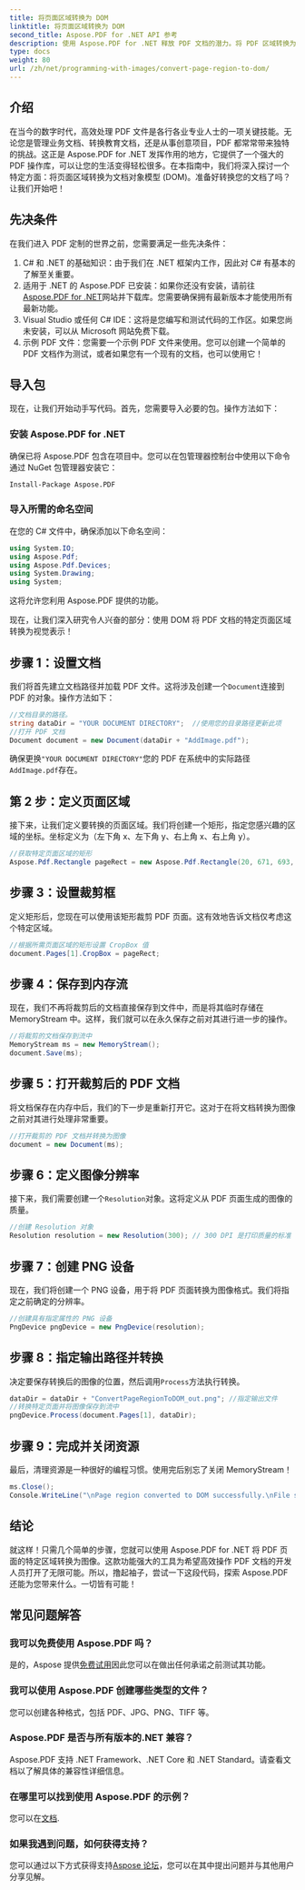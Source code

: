 ```yaml
---
title: 将页面区域转换为 DOM
linktitle: 将页面区域转换为 DOM
second_title: Aspose.PDF for .NET API 参考
description: 使用 Aspose.PDF for .NET 释放 PDF 文档的潜力。将 PDF 区域转换为图像并增强您的工作流程。
type: docs
weight: 80
url: /zh/net/programming-with-images/convert-page-region-to-dom/
---
```

## 介绍

在当今的数字时代，高效处理 PDF 文件是各行各业专业人士的一项关键技能。无论您是管理业务文档、转换教育文档，还是从事创意项目，PDF 都常常带来独特的挑战。这正是 Aspose.PDF for .NET 发挥作用的地方，它提供了一个强大的 PDF 操作库，可以让您的生活变得轻松很多。在本指南中，我们将深入探讨一个特定方面：将页面区域转换为文档对象模型 (DOM)。准备好转换您的文档了吗？让我们开始吧！

## 先决条件

在我们进入 PDF 定制的世界之前，您需要满足一些先决条件：
1. C# 和 .NET 的基础知识：由于我们在 .NET 框架内工作，因此对 C# 有基本的了解至关重要。
2.  适用于 .NET 的 Aspose.PDF 已安装：如果你还没有安装，请前往[Aspose.PDF for .NET](https://releases.aspose.com/pdf/net/)网站并下载库。您需要确保拥有最新版本才能使用所有最新功能。
3. Visual Studio 或任何 C# IDE：这将是您编写和测试代码的工作区。如果您尚未安装，可以从 Microsoft 网站免费下载。
4. 示例 PDF 文件：您需要一个示例 PDF 文件来使用。您可以创建一个简单的 PDF 文档作为测试，或者如果您有一个现有的文档，也可以使用它！

## 导入包

现在，让我们开始动手写代码。首先，您需要导入必要的包。操作方法如下：

### 安装 Aspose.PDF for .NET
确保已将 Aspose.PDF 包含在项目中。您可以在包管理器控制台中使用以下命令通过 NuGet 包管理器安装它：
```bash
Install-Package Aspose.PDF
```

### 导入所需的命名空间
在您的 C# 文件中，确保添加以下命名空间：
```csharp
using System.IO;
using Aspose.Pdf;
using Aspose.Pdf.Devices;
using System.Drawing;
using System;
```

这将允许您利用 Aspose.PDF 提供的功能。

现在，让我们深入研究令人兴奋的部分：使用 DOM 将 PDF 文档的特定页面区域转换为视觉表示！

## 步骤 1：设置文档
我们将首先建立文档路径并加载 PDF 文件。这将涉及创建一个`Document`连接到 PDF 的对象。操作方法如下：

```csharp
//文档目录的路径。
string dataDir = "YOUR DOCUMENT DIRECTORY";  //使用您的目录路径更新此项
//打开 PDF 文档
Document document = new Document(dataDir + "AddImage.pdf");
```

确保更换`"YOUR DOCUMENT DIRECTORY"`您的 PDF 在系统中的实际路径`AddImage.pdf`存在。

## 第 2 步：定义页面区域
接下来，让我们定义要转换的页面区域。我们将创建一个矩形，指定您感兴趣的区域的坐标。坐标定义为（左下角 x、左下角 y、右上角 x、右上角 y）。

```csharp
//获取特定页面区域的矩形
Aspose.Pdf.Rectangle pageRect = new Aspose.Pdf.Rectangle(20, 671, 693, 1125);
```

## 步骤 3：设置裁剪框
定义矩形后，您现在可以使用该矩形裁剪 PDF 页面。这有效地告诉文档仅考虑这个特定区域。

```csharp
//根据所需页面区域的矩形设置 CropBox 值
document.Pages[1].CropBox = pageRect;
```

## 步骤 4：保存到内存流
现在，我们不再将裁剪后的文档直接保存到文件中，而是将其临时存储在 MemoryStream 中。这样，我们就可以在永久保存之前对其进行进一步的操作。

```csharp
//将裁剪的文档保存到流中
MemoryStream ms = new MemoryStream();
document.Save(ms);
```

## 步骤 5：打开裁剪后的 PDF 文档
将文档保存在内存中后，我们的下一步是重新打开它。这对于在将文档转换为图像之前对其进行处理非常重要。

```csharp
//打开裁剪的 PDF 文档并转换为图像
document = new Document(ms);
```

## 步骤 6：定义图像分辨率
接下来，我们需要创建一个`Resolution`对象。这将定义从 PDF 页面生成的图像的质量。

```csharp
//创建 Resolution 对象
Resolution resolution = new Resolution(300); // 300 DPI 是打印质量的标准
```

## 步骤 7：创建 PNG 设备
现在，我们将创建一个 PNG 设备，用于将 PDF 页面转换为图像格式。我们将指定之前确定的分辨率。

```csharp
//创建具有指定属性的 PNG 设备
PngDevice pngDevice = new PngDevice(resolution);
```

## 步骤 8：指定输出路径并转换
决定要保存转换后的图像的位置，然后调用`Process`方法执行转换。

```csharp
dataDir = dataDir + "ConvertPageRegionToDOM_out.png"; //指定输出文件
//转换特定页面并将图像保存到流中
pngDevice.Process(document.Pages[1], dataDir);
```

## 步骤 9：完成并关闭资源
最后，清理资源是一种很好的编程习惯。使用完后别忘了关闭 MemoryStream！

```csharp
ms.Close();
Console.WriteLine("\nPage region converted to DOM successfully.\nFile saved at " + dataDir);
```

## 结论

就这样！只需几个简单的步骤，您就可以使用 Aspose.PDF for .NET 将 PDF 页面的特定区域转换为图像。这款功能强大的工具为希望高效操作 PDF 文档的开发人员打开了无限可能。所以，撸起袖子，尝试一下这段代码，探索 Aspose.PDF 还能为您带来什么。一切皆有可能！

## 常见问题解答

### 我可以免费使用 Aspose.PDF 吗？  
是的，Aspose 提供[免费试用](https://releases.aspose.com/)因此您可以在做出任何承诺之前测试其功能。

### 我可以使用 Aspose.PDF 创建哪些类型的文件？  
您可以创建各种格式，包括 PDF、JPG、PNG、TIFF 等。 

### Aspose.PDF 是否与所有版本的.NET 兼容？  
Aspose.PDF 支持 .NET Framework、.NET Core 和 .NET Standard。请查看文档以了解具体的兼容性详细信息。

### 在哪里可以找到使用 Aspose.PDF 的示例？  
您可以在[文档](https://reference.aspose.com/pdf/net/).

### 如果我遇到问题，如何获得支持？  
您可以通过以下方式获得支持[Aspose 论坛](https://forum.aspose.com/c/pdf/10)，您可以在其中提出问题并与其他用户分享见解。